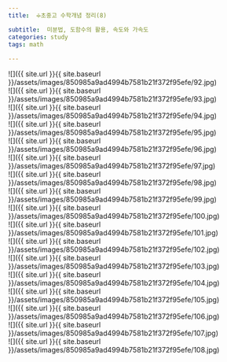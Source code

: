 ```yaml
---
title:  ➗초중고 수학개념 정리(8)

subtitle:  미분법, 도함수의 활용, 속도와 가속도
categories: study 
tags: math
 
---
```


  
![]({{ site.url }}{{ site.baseurl }}/assets/images/850985a9ad4994b7581b21f372f95efe/92.jpg)  
![]({{ site.url }}{{ site.baseurl }}/assets/images/850985a9ad4994b7581b21f372f95efe/93.jpg)  
![]({{ site.url }}{{ site.baseurl }}/assets/images/850985a9ad4994b7581b21f372f95efe/94.jpg)  
![]({{ site.url }}{{ site.baseurl }}/assets/images/850985a9ad4994b7581b21f372f95efe/95.jpg)  
![]({{ site.url }}{{ site.baseurl }}/assets/images/850985a9ad4994b7581b21f372f95efe/96.jpg)  
![]({{ site.url }}{{ site.baseurl }}/assets/images/850985a9ad4994b7581b21f372f95efe/97.jpg)  
![]({{ site.url }}{{ site.baseurl }}/assets/images/850985a9ad4994b7581b21f372f95efe/98.jpg)  
![]({{ site.url }}{{ site.baseurl }}/assets/images/850985a9ad4994b7581b21f372f95efe/99.jpg)  
![]({{ site.url }}{{ site.baseurl }}/assets/images/850985a9ad4994b7581b21f372f95efe/100.jpg)  
![]({{ site.url }}{{ site.baseurl }}/assets/images/850985a9ad4994b7581b21f372f95efe/101.jpg)  
![]({{ site.url }}{{ site.baseurl }}/assets/images/850985a9ad4994b7581b21f372f95efe/102.jpg)  
![]({{ site.url }}{{ site.baseurl }}/assets/images/850985a9ad4994b7581b21f372f95efe/103.jpg)  
![]({{ site.url }}{{ site.baseurl }}/assets/images/850985a9ad4994b7581b21f372f95efe/104.jpg)  
![]({{ site.url }}{{ site.baseurl }}/assets/images/850985a9ad4994b7581b21f372f95efe/105.jpg)  
![]({{ site.url }}{{ site.baseurl }}/assets/images/850985a9ad4994b7581b21f372f95efe/106.jpg)  
![]({{ site.url }}{{ site.baseurl }}/assets/images/850985a9ad4994b7581b21f372f95efe/107.jpg)  
![]({{ site.url }}{{ site.baseurl }}/assets/images/850985a9ad4994b7581b21f372f95efe/108.jpg)  
